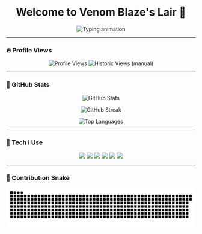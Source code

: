<h1 align="center">Welcome to Venom Blaze's Lair 👑</h1>
<p align="center">
  <img src="https://readme-typing-svg.herokuapp.com?font=Fira+Code&size=24&pause=1000&color=F700FF&center=true&vCenter=true&width=435&lines=Unleashing+Code.+Dominating+Bugs.;Venom+Blaze+Has+Entered+the+Arena" alt="Typing animation">
</p>

---

### 🔥 Profile Views

<p align="center">
  <img src="https://komarev.com/ghpvc/?username=venomblaze-alpha&style=flat-square&color=brightgreen" alt="Profile Views" />
  <img src="https://img.shields.io/badge/Historic%20Views-1.2K-ff69b4?style=flat-square" alt="Historic Views (manual)" />
</p>

---

### 🧪 GitHub Stats

<p align="center">
  <img src="https://github-readme-stats.vercel.app/api?username=venomblaze-alpha&show_icons=true&theme=tokyonight&hide_border=true&count_private=true" alt="GitHub Stats" />
</p>

<p align="center">
  <img src="https://streak-stats.demolab.com?user=venomblaze-alpha&theme=tokyonight&hide_border=true" alt="GitHub Streak" />
</p>

<p align="center">
  <img src="https://github-readme-stats.vercel.app/api/top-langs/?username=venomblaze-alpha&layout=compact&theme=tokyonight&hide_border=true" alt="Top Languages" />
</p>

---

### 🧠 Tech I Use

<p align="center">
  <img src="https://cdn.jsdelivr.net/gh/devicons/devicon/icons/javascript/javascript-original.svg" width="40" />
  <img src="https://cdn.jsdelivr.net/gh/devicons/devicon/icons/python/python-original.svg" width="40" />
  <img src="https://cdn.jsdelivr.net/gh/devicons/devicon/icons/nodejs/nodejs-original.svg" width="40" />
  <img src="https://cdn.jsdelivr.net/gh/devicons/devicon/icons/react/react-original.svg" width="40" />
  <img src="https://cdn.jsdelivr.net/gh/devicons/devicon/icons/linux/linux-original.svg" width="40" />
  <img src="https://cdn.jsdelivr.net/gh/devicons/devicon/icons/git/git-original.svg" width="40" />
</p>

---

### 🐍 Contribution Snake

<p align="center">
  <img src="https://raw.githubusercontent.com/venomblaze-alpha/venomblaze-alpha/output/github-contribution-grid-snake.svg" alt="Snake animation" />
</p>

